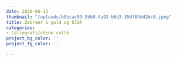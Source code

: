 ```yaml
---
date: 2020-06-12
thumbnail: "/uploads/b5bcac93-5bb9-4a92-b6d3-35df69dd2bc0.jpeg"
title: Zebraer i guld og blåt
categories:
- Collografi/chine collé
project_bg_color: ''
project_fg_color: ''

---
```

